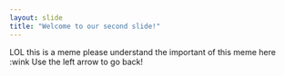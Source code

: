 ```yaml
---
layout: slide
title: "Welcome to our second slide!"
---
```

LOL this is a meme please understand the important of this meme here :wink 
Use the left arrow to go back!
